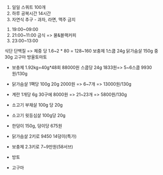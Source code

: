 1. 일일 스쿼트 100개
2. 하루 공복시간 14시간
3. 자연식 추구 - 과자, 라면, 맥주 금지

1) 19:00~09:00 
2) 21:00~11:00 금식 => 물&블랙커피
3) 23:00~13:00 

식단
단백질 => 체중 당 1.6~2 * 80 = 128~160
보충제 1스쿱 24g 
닭가슴살 150g 중 30g
고구마
방울토마토

- 보충제 1.92kg=40g*48회 88000원 스쿱당 24g 1833원=> 5~6스쿱 9930원/130g
- 닭가슴살 1팩당 100g 20g 2000원 => 6~7개 => 13000원/130g
- 계란 1개당 6g 30구에 8000원 => 21~23개 => 5800원/130g
- 소고기 부채살 100g 당 20g
- 소고기 윗등심살 100g당 20g 


- 한덩이 150g, 덩이당 675원
- 닭가슴살 2키로 9450 14덩이(특가)
- 보충제 2.3키로 7~9만원(58서브)
- 방토
- 고구마